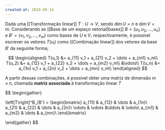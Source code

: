 ```yaml
---
created-at: 2024-05-14
---
```


Dada uma [[Transformação linear]] $T: U \to V$, sendo $\dim U = n$ e $\dim V = m$. Considerando as [[Base de um espaço vetorial|bases]] $B=\{u_1, u_2, \dots, u_n\}$ e $B'=\{v_1, v_2, \dots, v_m\}$ como bases de $U$ e $V$, respectivamente, é possível escrever os vetores $T(u_i)$ como [[Combinação linear]] dos vetores da base $B'$ da seguinte forma;

$$
\begin{aligned}
  T(u_1) &= a_{11} v_1 + a_{21} v_2 + \dots + a_{m1} v_m\\
  T(u_2) &= a_{12} v_1 + a_{22} v_2 + \dots + a_{m2} v_m\\
  &\vdots\\
  T(u_n) &= a_{1n} v_1 + a_{2n} v_2 + \dots + a_{mn} v_m\\
\end{aligned}
$$

A partir dessas combinações, é possível obter uma matriz de dimensão $m \times n$, chamada **matriz associada** à transformação linear $T$

$$
\begin{gather}

\left[T\right]^B_{B'} =
  \begin{bmatrix}
    a_{11} & a_{12} & \dots & a_{1n}\\
    a_{21} & a_{22} & \dots & a_{2n}\\
    \vdots & \vdots &\ddots & \vdots\\
    a_{m1} & a_{m2} & \dots & a_{mn}\\
  \end{bmatrix}

\end{gather}
$$